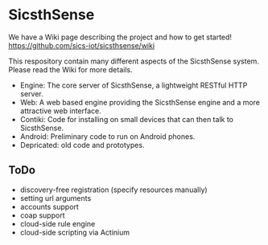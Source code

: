 SicsthSense
===========

We have a Wiki page describing the project and how to get started!
https://github.com/sics-iot/sicsthsense/wiki

This respository contain many different aspects of the SicsthSense system.
Please read the Wiki for more details.

* Engine: The core server of SicsthSense, a lightweight RESTful HTTP server.
* Web: A web based engine providing the SicsthSense engine and a more attractive web interface.
* Contiki: Code for installing on small devices that can then talk to SicsthSense.
* Android: Preliminary code to run on Android phones.
* Depricated: old code and prototypes.


ToDo
---
* discovery-free registration (specify resources manually)
* setting url arguments
* accounts support
* coap support
* cloud-side rule engine
* cloud-side scripting via Actinium


